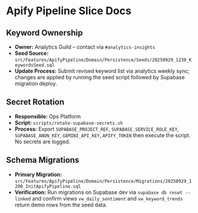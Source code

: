 # Apify Pipeline Slice Docs

## Keyword Ownership
- **Owner:** Analytics Guild – contact via `#analytics-insights`
- **Seed Source:** `src/Features/ApifyPipeline/Domain/Persistence/Seeds/20250929_1230_KeywordsSeed.sql`
- **Update Process:** Submit revised keyword list via analytics weekly sync; changes are applied by running the seed script followed by Supabase migration deploy.

## Secret Rotation
- **Responsible:** Ops Platform
- **Script:** `scripts/rotate-supabase-secrets.sh`
- **Process:** Export `SUPABASE_PROJECT_REF`, `SUPABASE_SERVICE_ROLE_KEY`, `SUPABASE_ANON_KEY`, `GEMINI_API_KEY`, `APIFY_TOKEN` then execute the script. No secrets are logged.

## Schema Migrations
- **Primary Migration:** `src/Features/ApifyPipeline/Domain/Persistence/Migrations/20250929_1200_InitApifyPipeline.sql`
- **Verification:** Run migrations on Supabase dev via `supabase db reset --linked` and confirm views `vw_daily_sentiment` and `vw_keyword_trends` return demo rows from the seed data.
